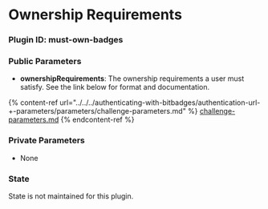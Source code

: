 # Ownership Requirements

### Plugin ID: must-own-badges

### Public Parameters

* **ownershipRequirements**: The ownership requirements a user must satisfy. See the link below for format and documentation.

{% content-ref url="../../../authenticating-with-bitbadges/authentication-url-+-parameters/parameters/challenge-parameters.md" %}
[challenge-parameters.md](../../../authenticating-with-bitbadges/authentication-url-+-parameters/parameters/challenge-parameters.md)
{% endcontent-ref %}

### Private Parameters

* None

### State

State is not maintained for this plugin.
